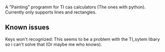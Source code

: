 A "Painting" programm for TI cas calculators (The ones with python).
Currently only supports lines and rectangles.
## Known issues
Keys won't recognized:
This seems to be a problem with the TI_sytem libary so i can't solve that (Or maybe me who knows).
